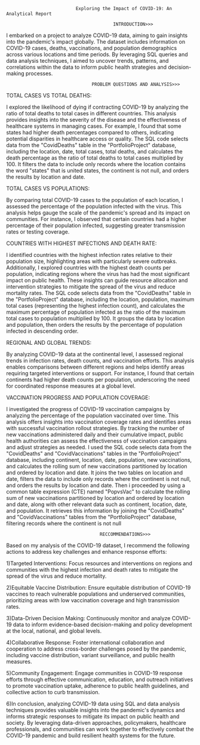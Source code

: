 
                              Exploring the Impact of COVID-19: An Analytical Report

                                            INTRODUCTION>>>

I embarked on a project to analyze COVID-19 data, aiming to gain insights into the pandemic's impact globally. The dataset includes information on COVID-19 cases, deaths, vaccinations, and population demographics across various locations and time periods. By leveraging SQL queries and data analysis techniques, I aimed to uncover trends, patterns, and correlations within the data to inform public health strategies and decision-making processes.


                                    PROBLEM QUESTIONS AND ANALYSIS>>>

TOTAL CASES VS TOTAL DEATHS:

I explored the likelihood of dying if contracting COVID-19 by analyzing the ratio of total deaths to total cases in different countries. This analysis provides insights into the severity of the disease and the effectiveness of healthcare systems in managing cases. For example, I found that some states had higher death percentages compared to others, indicating potential disparities in healthcare access or quality. The SQL code selects data from the "CovidDeaths" table in the "PortfolioProject" database, including the location, date, total cases, total deaths, and calculates the death percentage as the ratio of total deaths to total cases multiplied by 100. It filters the data to include only records where the location contains the word "states" that is united states, the continent is not null, and orders the results by location and date.


TOTAL CASES VS POPULATIONS:

By comparing total COVID-19 cases to the population of each location, I assessed the percentage of the population infected with the virus. This analysis helps gauge the scale of the pandemic's spread and its impact on communities. For instance, I observed that certain countries had a higher percentage of their population infected, suggesting greater transmission rates or testing coverage.


COUNTRIES WITH HIGHEST INFECTIONS AND DEATH RATE:

I identified countries with the highest infection rates relative to their population size, highlighting areas with particularly severe outbreaks. Additionally, I explored countries with the highest death counts per population, indicating regions where the virus has had the most significant impact on public health. These insights can guide resource allocation and intervention strategies to mitigate the spread of the virus and reduce mortality rates. The SQL code selects data from the "CovidDeaths" table in the "PortfolioProject" database, including the location, population, maximum total cases (representing the highest infection count), and calculates the maximum percentage of population infected as the ratio of the maximum total cases to population multiplied by 100. It groups the data by location and population, then orders the results by the percentage of population infected in descending order.



REGIONAL AND GLOBAL TRENDS:

By analyzing COVID-19 data at the continental level, I assessed regional trends in infection rates, death counts, and vaccination efforts. This analysis enables comparisons between different regions and helps identify areas requiring targeted interventions or support. For instance, I found that certain continents had higher death counts per population, underscoring the need for coordinated response measures at a global level.


VACCINATION PROGRESS AND POPULATION COVERAGE:

I investigated the progress of COVID-19 vaccination campaigns by analyzing the percentage of the population vaccinated over time. This analysis offers insights into vaccination coverage rates and identifies areas with successful vaccination rollout strategies. By tracking the number of new vaccinations administered daily and their cumulative impact, public health authorities can assess the effectiveness of vaccination campaigns and adjust strategies as needed. I used the SQL code selects data from the "CovidDeaths" and "CovidVaccinations" tables in the "PortfolioProject" database, including continent, location, date, population, new vaccinations, and calculates the rolling sum of new vaccinations partitioned by location and ordered by location and date. It joins the two tables on location and date, filters the data to include only records where the continent is not null, and orders the results by location and date. Then i proceeded by using a common table expression (CTE) named "PopvsVac" to calculate the rolling sum of new vaccinations partitioned by location and ordered by location and date, along with other relevant data such as continent, location, date, and population. It retrieves this information by joining the "CovidDeaths" and "CovidVaccinations" tables from the "PortfolioProject" database, filtering records where the continent is not null


                                       RECCOMMENDATIONS>>>

Based on my analysis of the COVID-19 dataset, I recommend the following actions to address key challenges and enhance response efforts:

1)Targeted Interventions: Focus resources and interventions on regions and communities with the highest infection and death rates to mitigate the spread of the virus and reduce mortality.

2)Equitable Vaccine Distribution: Ensure equitable distribution of COVID-19 vaccines to reach vulnerable populations and underserved communities, prioritizing areas with low vaccination coverage and high transmission rates.

3)Data-Driven Decision Making: Continuously monitor and analyze COVID-19 data to inform evidence-based decision-making and policy development at the local, national, and global levels.

4)Collaborative Response: Foster international collaboration and cooperation to address cross-border challenges posed by the pandemic, including vaccine distribution, variant surveillance, and public health measures.

5)Community Engagement: Engage communities in COVID-19 response efforts through effective communication, education, and outreach initiatives to promote vaccination uptake, adherence to public health guidelines, and collective action to curb transmission.

6)In conclusion, analyzing COVID-19 data using SQL and data analysis techniques provides valuable insights into the pandemic's dynamics and informs strategic responses to mitigate its impact on public health and society. By leveraging data-driven approaches, policymakers, healthcare professionals, and communities can work together to effectively combat the COVID-19 pandemic and build resilient health systems for the future.
